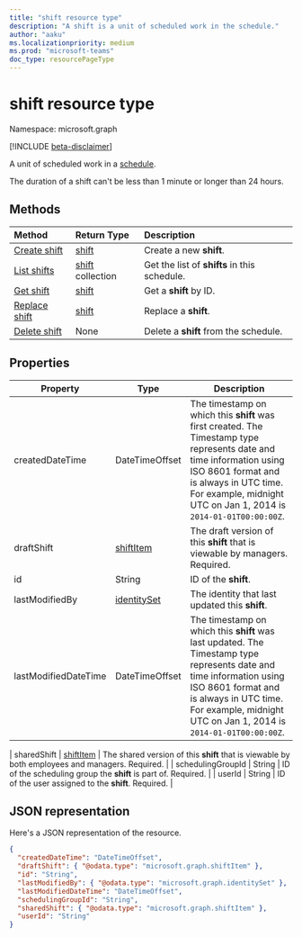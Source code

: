 ```yaml
---
title: "shift resource type"
description: "A shift is a unit of scheduled work in the schedule."
author: "aaku"
ms.localizationpriority: medium
ms.prod: "microsoft-teams"
doc_type: resourcePageType
---
```


# shift resource type

Namespace: microsoft.graph

[!INCLUDE [beta-disclaimer](../../includes/beta-disclaimer.md)]

A unit of scheduled work in a [schedule](schedule.md).

The duration of a shift can't be less than 1 minute or longer than 24 hours.

## Methods

| Method                                         | Return Type                  | Description                                |
| :--------------------------------------------- | :--------------------------- | :----------------------------------------- |
| [Create shift](../api/schedule-post-shifts.md) | [shift](shift.md)            | Create a new **shift**.                      |
| [List shifts](../api/schedule-list-shifts.md)  | [shift](shift.md) collection | Get the list of **shifts** in this schedule. |
| [Get shift](../api/shift-get.md)               | [shift](shift.md)            | Get a **shift** by ID.                       |
| [Replace shift](../api/shift-put.md)           | [shift](shift.md)            | Replace a **shift**.                         |
| [Delete shift](../api/shift-delete.md)         | None                         | Delete a **shift** from the schedule.        |

## Properties

| Property             | Type                          | Description                                                                                                                                                                                                                         |
| -------------------- | ----------------------------- | ----------------------------------------------------------------------------------------------------------------------------------------------------------------------------------------------------------------------------------- |
| createdDateTime      | DateTimeOffset              | The timestamp on which this **shift** was first created. The Timestamp type represents date and time information using ISO 8601 format and is always in UTC time. For example, midnight UTC on Jan 1, 2014 is `2014-01-01T00:00:00Z`. |
| draftShift           | [shiftItem](shiftitem.md)     | The draft version of this **shift** that is viewable by managers. Required.                                                                                                                                                           |
| id                   | String                      | ID of the **shift**.                                                                                                                                                                                                                  |
| lastModifiedBy       | [identitySet](identityset.md) | The identity that last updated this **shift**.                                                                                                                                                                                        |
| lastModifiedDateTime | DateTimeOffset              | The timestamp on which this **shift** was last updated. The Timestamp type represents date and time information using ISO 8601 format and is always in UTC time. For example, midnight UTC on Jan 1, 2014 is `2014-01-01T00:00:00Z`.  |

| sharedShift          | [shiftItem](shiftitem.md)     | The shared version of this **shift** that is viewable by both employees and managers. Required.                                                                                                                                       |
| schedulingGroupId    | String                      | ID of the scheduling group the **shift** is part of. Required.                                                                                                                                                                        |
| userId               | String                      | ID of the user assigned to the **shift**. Required.                                                                                                                                                                                   |

## JSON representation

Here's a JSON representation of the resource.

<!-- {
  "blockType": "resource",
  "keyProperty": "id",
  "@odata.type": "microsoft.graph.shift"
}-->

```json
{
  "createdDateTime": "DateTimeOffset",
  "draftShift": { "@odata.type": "microsoft.graph.shiftItem" },
  "id": "String",
  "lastModifiedBy": { "@odata.type": "microsoft.graph.identitySet" },
  "lastModifiedDateTime": "DateTimeOffset",
  "schedulingGroupId": "String",
  "sharedShift": { "@odata.type": "microsoft.graph.shiftItem" },
  "userId": "String"
}
```

<!-- uuid: 8fcb5dbc-d5aa-4681-8e31-b001d5168d79
2015-10-25 14:57:30 UTC -->

<!--
{
  "type": "#page.annotation",
  "description": "shift resource",
  "keywords": "",
  "section": "documentation",
  "tocPath": "",
  "suppressions": []
}
-->
